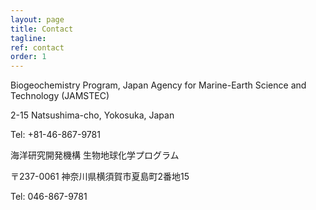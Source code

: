 ```yaml
---
layout: page
title: Contact
tagline: 
ref: contact
order: 1
---
```



Biogeochemistry Program,
Japan Agency for Marine-Earth Science and Technology (JAMSTEC)

2-15 Natsushima-cho, Yokosuka, Japan

Tel: +81-46-867-9781


海洋研究開発機構 生物地球化学プログラム

〒237-0061  神奈川県横須賀市夏島町2番地15

Tel: 046-867-9781
